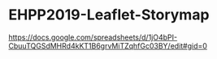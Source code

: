 # EHPP2019-Leaflet-Storymap
https://docs.google.com/spreadsheets/d/1jO4bPI-CbuuTQGSdMHRd4kKT1B6grvMiTZqhfGc03BY/edit#gid=0

